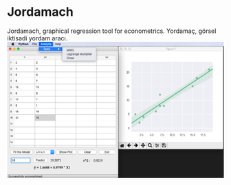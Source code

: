 # Jordamach
Jordamach, graphical regression tool for econometrics. Yordamaç, görsel iktisadi yordam aracı.
![alt text](screen_shot.png "Screenshot")
